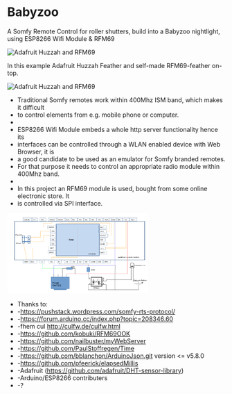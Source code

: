 # Babyzoo
A Somfy Remote Control for roller shutters, build into a Babyzoo nightlight, using ESP8266 Wifi Module &amp; RFM69

<img src="https://github.com/maroprjs/Babyzoo/blob/master/libs/BabyzooLib/docs/turtle3.png" alt="Adafruit Huzzah and RFM69" width="326" height="184">

In this example Adafruit Huzzah Feather and self-made RFM69-feather on-top.

<img src="https://github.com/maroprjs/Babyzoo/blob/master/libs/BabyzooLib/docs/turtle7.png" alt="Adafruit Huzzah and RFM69" width="326" height="184"/>

 * Traditional Somfy remotes work within 400Mhz ISM band, which makes it difficult
 * to control elements from e.g. mobile phone or computer.
 *
 * ESP8266 Wifi Module embeds a whole http server functionality hence its
 * interfaces can be controlled through a WLAN enabled device with Web Browser, it is
 * a good candidate to be used as an emulator for Somfy branded remotes.
 * For that purpose it needs to control an appropriate radio module within 400Mhz band.
 *
 * In this project an RFM69 module is used, bought from some online electronic store. It
 * is controlled via SPI interface.
 
 <img src="https://github.com/maroprjs/Babyzoo/blob/master/libs/BabyzooLib/docs/schematic.png" alt="Adafruit Huzzah and RFM69" width="326" height="184"/>
 
 
 * Thanks to:
 *  -https://pushstack.wordpress.com/somfy-rts-protocol/
 *  -https://forum.arduino.cc/index.php?topic=208346.60
 *  -fhem cul http://culfw.de/culfw.html
 *  -https://github.com/kobuki/RFM69OOK
 *  -https://github.com/nailbuster/myWebServer
 *  -https://github.com/PaulStoffregen/Time
 *  -https://github.com/bblanchon/ArduinoJson.git version <= v5.8.0
 *  -https://github.com/pfeerick/elapsedMillis
 *  -Adafruit (https://github.com/adafruit/DHT-sensor-library)
 *  -Arduino/ESP8266 contributers
 *  -?
 
